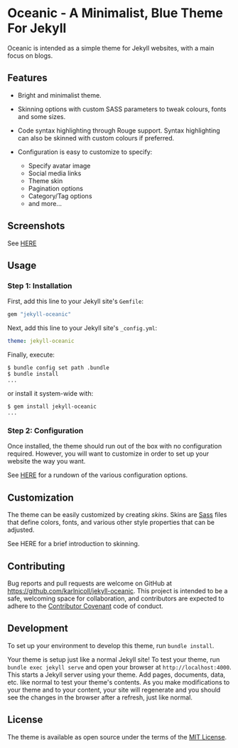 # Oceanic - A Minimalist, Blue Theme For Jekyll

Oceanic is intended as a simple theme for Jekyll websites, with a main focus
on blogs.

## Features

* Bright and minimalist theme.
* Skinning options with custom SASS parameters to tweak colours, fonts and some
  sizes.
* Code syntax highlighting through Rouge support. Syntax highlighting can also
  be skinned with custom colours if preferred.
* Configuration is easy to customize to specify:

  * Specify avatar image
  * Social media links
  * Theme skin
  * Pagination options
  * Category/Tag options
  * and more...

## Screenshots

See [HERE](SCREENSHOTS.md)

## Usage

### Step 1: Installation

First, add this line to your Jekyll site's `Gemfile`:

```ruby
gem "jekyll-oceanic"
```

Next, add this line to your Jekyll site's `_config.yml`:

```yaml
theme: jekyll-oceanic
```

Finally, execute:

```shell
$ bundle config set path .bundle
$ bundle install
...
```

or install it system-wide with:

```shell
$ gem install jekyll-oceanic
...
```

### Step 2: Configuration

Once installed, the theme should run out of the box with no configuration
required. However, you will want to customize in order to set up your website
the way you want.

See [HERE](CONFIGURATION.md) for a rundown of the various configuration
options.

## Customization

The theme can be easily customized by creating *skins*. Skins are
[Sass](https://sass-lang.com/) files that define colors, fonts, and various
other style properties that can be adjusted.

See HERE for a brief introduction to skinning.

## Contributing

Bug reports and pull requests are welcome on GitHub at
https://github.com/karlnicoll/jekyll-oceanic. This project is intended to be a
safe, welcoming space for collaboration, and contributors are expected to
adhere to the [Contributor Covenant](http://contributor-covenant.org) code of
conduct.

## Development

To set up your environment to develop this theme, run `bundle install`.

Your theme is setup just like a normal Jekyll site! To test your theme, run
`bundle exec jekyll serve` and open your browser at `http://localhost:4000`.
This starts a Jekyll server using your theme. Add pages, documents, data, etc.
like normal to test your theme's contents. As you make modifications to your
theme and to your content, your site will regenerate and you should see the
changes in the browser after a refresh, just like normal.

## License

The theme is available as open source under the terms of the
[MIT License](https://opensource.org/licenses/MIT).
